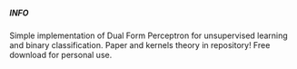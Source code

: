 ##### INFO #####
Simple implementation of Dual Form Perceptron for unsupervised learning and binary classification. Paper and kernels theory in repository!
Free download for personal use.
